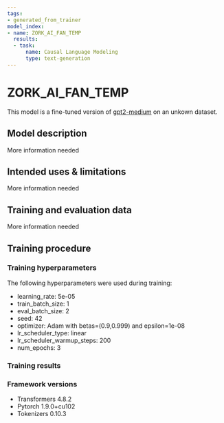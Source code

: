 ```yaml
---
tags:
- generated_from_trainer
model_index:
- name: ZORK_AI_FAN_TEMP
  results:
  - task:
      name: Causal Language Modeling
      type: text-generation
---
```


<!-- This model card has been generated automatically according to the information the Trainer had access to. You
should probably proofread and complete it, then remove this comment. -->

# ZORK_AI_FAN_TEMP

This model is a fine-tuned version of [gpt2-medium](https://huggingface.co/gpt2-medium) on an unkown dataset.

## Model description

More information needed

## Intended uses & limitations

More information needed

## Training and evaluation data

More information needed

## Training procedure

### Training hyperparameters

The following hyperparameters were used during training:
- learning_rate: 5e-05
- train_batch_size: 1
- eval_batch_size: 2
- seed: 42
- optimizer: Adam with betas=(0.9,0.999) and epsilon=1e-08
- lr_scheduler_type: linear
- lr_scheduler_warmup_steps: 200
- num_epochs: 3

### Training results



### Framework versions

- Transformers 4.8.2
- Pytorch 1.9.0+cu102
- Tokenizers 0.10.3
